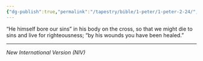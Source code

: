 ```yaml
---
{"dg-publish":true,"permalink":"/tapestry/bible/1-peter/1-peter-2-24/","title":"1 Peter 2:24","hide":true,"tags":["bible-verse","bible-verse"],"dgHomeLink":true,"dgShowLocalGraph":true,"dgEnableSearch":true}
---
```


“He himself bore our sins” in his body on the cross, so that we might die to sins and live for righteousness; “by his wounds you have been healed.”

---
*New International Version (NIV)*